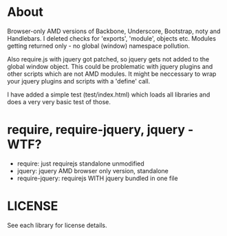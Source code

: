 About
=====

Browser-only AMD versions of Backbone, Underscore, Bootstrap, noty and Handlebars.
I deleted checks for 'exports', 'module', objects etc.
Modules getting returned only - no global (window) namespace pollution.

Also require.js with jquery got patched, so jquery gets not added to the global window object.
This could be problematic with jquery plugins and other scripts which are not AMD modules. It might be neccessary to
wrap your jquery plugins and scripts with a 'define' call.

I have added a simple test (test/index.html) which loads all libraries and does a very very basic test of those.

require, require-jquery, jquery - WTF?
======================================

 * require: just requirejs standalone unmodified
 * jquery: jquery AMD browser only version, standalone
 * require-jquery: requirejs WITH jquery bundled in one file


LICENSE
=======

See each library for license details.